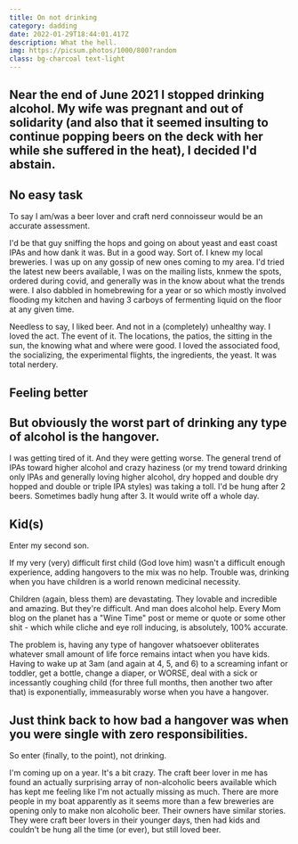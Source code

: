 ```yaml
---
title: On not drinking
category: dadding
date: 2022-01-29T18:44:01.417Z
description: What the hell.
img: https://picsum.photos/1000/800?random
class: bg-charcoal text-light
---
```

<h2 class="heading font-weight-light">Near the end of June 2021 I stopped drinking alcohol. My wife was pregnant and out of solidarity (and also that it seemed insulting to continue popping beers on the deck with her while she suffered in the heat), I decided I'd abstain.</h2>

## No easy task 

To say I am/was a beer lover and craft nerd connoisseur would be an accurate assessment.

I'd be that guy sniffing the hops and going on about yeast and east coast IPAs and how dank it was.  But in a good way.  Sort of.  I knew my local breweries. I was up on any gossip of new ones coming to my area. I'd tried the latest new beers available, I was on the mailing lists, knmew the spots, ordered during covid, and generally was in the know about what the trends were. I also dabbled in homebrewing for a year or so which mostly involved flooding my kitchen and having 3 carboys of fermenting liquid on the floor at any given time.

Needless to say, I liked beer.  And not in a (completely) unhealthy way. I loved the act. The event of it. The locations, the patios, the sitting in the sun, the knowing what and where were good. I loved the associated food, the socializing, the experimental flights, the ingredients, the yeast. It was total nerdery.

## Feeling better

<h2 class="display-3">But obviously the worst part of drinking any type of alcohol is the hangover.</h2> 

I was getting tired of it. And they were getting worse.  The general trend of IPAs toward higher alcohol and crazy haziness (or my trend toward drinking only IPAs and generally loving higher alcohol, dry hopped and double dry hopped and double or triple IPA styles) was taking a toll. I'd be hung after 2 beers. Sometimes badly hung after 3. It would write off a whole day. 

## Kid(s)

Enter my second son. 

If my very (very) difficult first child (God love him) wasn't a difficult enough experience, adding hangovers to the mix was no help. Trouble was, drinking when you have children is a world renown medicinal necessity. 

Children (again, bless them) are devastating. They lovable and incredible and amazing. But they're difficult.  And man does alcohol help. Every Mom blog on the planet has a "Wine Time" post or meme or quote or some other shit - which while cliche and eye roll inducing, is absolutely, 100% accurate. 

The problem is, having any type of hangover whatsoever obliterates whatever small amount of life force remains intact when you have kids. Having to wake up at 3am (and again at 4, 5, and 6) to a screaming infant or toddler, get a bottle, change a diaper, or WORSE, deal with a sick or incessantly coughing child (for three full months, then another two after that) is exponentially, immeasurably worse when you have a hangover. 

<h2>Just think back to how bad a hangover was when you were single with zero responsibilities.</h2>

So enter (finally, to the point), not drinking.

I'm coming up on a year. It's a bit crazy. The craft beer lover in me has found an actually surprising array of non-alcoholic beers available which has kept me feeling like I'm not actually missing as much. There are more people in my boat apparently as it seems more than a few breweries are opening only to make non alcoholic beer. Their owners have similar stories. They were craft beer lovers in their younger days, then had kids and couldn't be hung all the time (or ever), but still loved beer.
